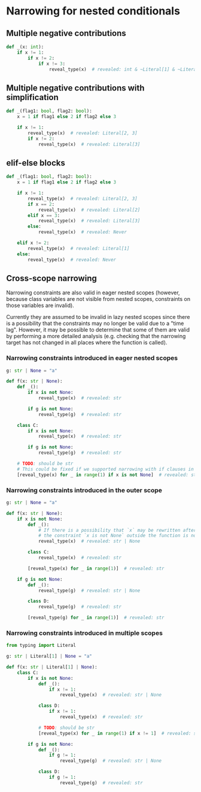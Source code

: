 # Narrowing for nested conditionals

## Multiple negative contributions

```py
def _(x: int):
    if x != 1:
        if x != 2:
            if x != 3:
                reveal_type(x)  # revealed: int & ~Literal[1] & ~Literal[2] & ~Literal[3]
```

## Multiple negative contributions with simplification

```py
def _(flag1: bool, flag2: bool):
    x = 1 if flag1 else 2 if flag2 else 3

    if x != 1:
        reveal_type(x)  # revealed: Literal[2, 3]
        if x != 2:
            reveal_type(x)  # revealed: Literal[3]
```

## elif-else blocks

```py
def _(flag1: bool, flag2: bool):
    x = 1 if flag1 else 2 if flag2 else 3

    if x != 1:
        reveal_type(x)  # revealed: Literal[2, 3]
        if x == 2:
            reveal_type(x)  # revealed: Literal[2]
        elif x == 3:
            reveal_type(x)  # revealed: Literal[3]
        else:
            reveal_type(x)  # revealed: Never

    elif x != 2:
        reveal_type(x)  # revealed: Literal[1]
    else:
        reveal_type(x)  # revealed: Never
```

## Cross-scope narrowing

Narrowing constraints are also valid in eager nested scopes (however, because class variables are
not visible from nested scopes, constraints on those variables are invalid).

Currently they are assumed to be invalid in lazy nested scopes since there is a possibility that the
constraints may no longer be valid due to a "time lag". However, it may be possible to determine
that some of them are valid by performing a more detailed analysis (e.g. checking that the narrowing
target has not changed in all places where the function is called).

### Narrowing constraints introduced in eager nested scopes

```py
g: str | None = "a"

def f(x: str | None):
    def _():
        if x is not None:
            reveal_type(x)  # revealed: str

        if g is not None:
            reveal_type(g)  # revealed: str

    class C:
        if x is not None:
            reveal_type(x)  # revealed: str

        if g is not None:
            reveal_type(g)  # revealed: str

    # TODO: should be str
    # This could be fixed if we supported narrowing with if clauses in comprehensions.
    [reveal_type(x) for _ in range(1) if x is not None]  # revealed: str | None
```

### Narrowing constraints introduced in the outer scope

```py
g: str | None = "a"

def f(x: str | None):
    if x is not None:
        def _():
            # If there is a possibility that `x` may be rewritten after this function definition,
            # the constraint `x is not None` outside the function is no longer be applicable for narrowing.
            reveal_type(x)  # revealed: str | None

        class C:
            reveal_type(x)  # revealed: str

        [reveal_type(x) for _ in range(1)]  # revealed: str

    if g is not None:
        def _():
            reveal_type(g)  # revealed: str | None

        class D:
            reveal_type(g)  # revealed: str

        [reveal_type(g) for _ in range(1)]  # revealed: str
```

### Narrowing constraints introduced in multiple scopes

```py
from typing import Literal

g: str | Literal[1] | None = "a"

def f(x: str | Literal[1] | None):
    class C:
        if x is not None:
            def _():
                if x != 1:
                    reveal_type(x)  # revealed: str | None

            class D:
                if x != 1:
                    reveal_type(x)  # revealed: str

            # TODO: should be str
            [reveal_type(x) for _ in range(1) if x != 1]  # revealed: str | Literal[1]

        if g is not None:
            def _():
                if g != 1:
                    reveal_type(g)  # revealed: str | None

            class D:
                if g != 1:
                    reveal_type(g)  # revealed: str
```
